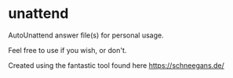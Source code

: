 # unattend
AutoUnattend answer file(s) for personal usage.

Feel free to use if you wish, or don't.

Created using the fantastic tool found here https://schneegans.de/
